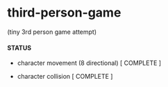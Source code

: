# third-person-game
(tiny 3rd person game attempt)

#### STATUS
- character movement (8 directional) [ COMPLETE ]

- character collision [ COMPLETE ]